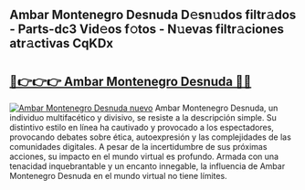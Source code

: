 ## Ambar Montenegro Desnuda D𝚎sn𝚞dos filtr𝚊dos - Parts-dc3 Vid𝚎os f𝚘tos - N𝚞evas filtr𝚊ciones atr𝚊ctivas CqKDx

# <h2><a href="http://mb7o1n.tromn.icu/?c=Ambar+Montenegro+Desnuda">🔗👉👉👉 Ambar Montenegro Desnuda 🔗🔗</a></h2>

[![Ambar Montenegro Desnuda nuevo](https://i.imgur.com/pEAQMta.gif)](http://mb7o1n.tromn.icu/?c=Ambar+Montenegro+Desnuda)
Ambar Montenegro Desnuda, un individuo multifacético y divisivo, se resiste a la descripción simple. Su distintivo estilo en línea ha cautivado y provocado a los espectadores, provocando debates sobre ética, autoexpresión y las complejidades de las comunidades digitales. A pesar de la incertidumbre de sus próximas acciones, su impacto en el mundo virtual es profundo. Armada con una tenacidad inquebrantable y un encanto innegable, la influencia de Ambar Montenegro Desnuda en el mundo virtual no tiene límites.
